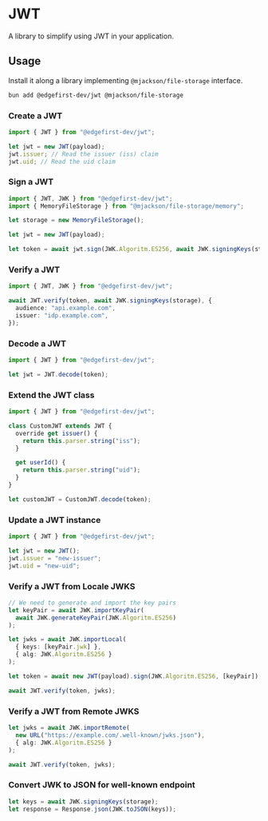 # JWT

A library to simplify using JWT in your application.

## Usage

Install it along a library implementing `@mjackson/file-storage` interface.

```sh
bun add @edgefirst-dev/jwt @mjackson/file-storage
```

### Create a JWT

```ts
import { JWT } from "@edgefirst-dev/jwt";

let jwt = new JWT(payload);
jwt.issuer; // Read the issuer (iss) claim
jwt.uid; // Read the uid claim
```

### Sign a JWT

```ts
import { JWT, JWK } from "@edgefirst-dev/jwt";
import { MemoryFileStorage } from "@mjackson/file-storage/memory";

let storage = new MemoryFileStorage();

let jwt = new JWT(payload);

let token = await jwt.sign(JWK.Algoritm.ES256, await JWK.signingKeys(storage));
```

### Verify a JWT

```ts
import { JWT, JWK } from "@edgefirst-dev/jwt";

await JWT.verify(token, await JWK.signingKeys(storage), {
  audience: "api.example.com",
  issuer: "idp.example.com",
});
```

### Decode a JWT

```ts
import { JWT } from "@edgefirst-dev/jwt";

let jwt = JWT.decode(token);
```

### Extend the JWT class

```ts
import { JWT } from "@edgefirst-dev/jwt";

class CustomJWT extends JWT {
  override get issuer() {
    return this.parser.string("iss");
  }

  get userId() {
    return this.parser.string("uid");
  }
}

let customJWT = CustomJWT.decode(token);
```

### Update a JWT instance

```ts
import { JWT } from "@edgefirst-dev/jwt";

let jwt = new JWT();
jwt.issuer = "new-issuer";
jwt.uid = "new-uid";
```

### Verify a JWT from Locale JWKS

```ts
// We need to generate and import the key pairs
let keyPair = await JWK.importKeyPair(
  await JWK.generateKeyPair(JWK.Algoritm.ES256)
);

let jwks = await JWK.importLocal(
  { keys: [keyPair.jwk] },
  { alg: JWK.Algoritm.ES256 }
);

let token = await new JWT(payload).sign(JWK.Algoritm.ES256, [keyPair]);

await JWT.verify(token, jwks);
```

### Verify a JWT from Remote JWKS

```ts
let jwks = await JWK.importRemote(
  new URL("https://example.com/.well-known/jwks.json"),
  { alg: JWK.Algoritm.ES256 }
);

await JWT.verify(token, jwks);
```

### Convert JWK to JSON for well-known endpoint

```ts
let keys = await JWK.signingKeys(storage);
let response = Response.json(JWK.toJSON(keys));
```
